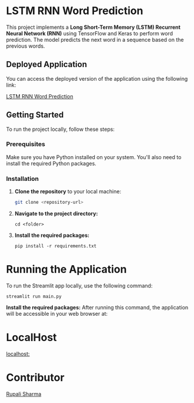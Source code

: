 # LSTM RNN Word Prediction

This project implements a **Long Short-Term Memory (LSTM) Recurrent Neural Network (RNN)** using TensorFlow and Keras to perform word prediction. The model predicts the next word in a sequence based on the previous words.

## Deployed Application

You can access the deployed version of the application using the following link:

[LSTM RNN Word Prediction](https://lstmrnnpyprojectvb-quwzawu4ynybzvyeakofkf.streamlit.app/)

## Getting Started

To run the project locally, follow these steps:

### Prerequisites

Make sure you have Python installed on your system. You'll also need to install the required Python packages.

### Installation

1. **Clone the repository** to your local machine:

   ```bash
   git clone <repository-url>
   ```

2. **Navigate to the project directory:**

   ```
   cd <folder>

   ```

3. **Install the required packages:**

   ```
   pip install -r requirements.txt
   ```

# Running the Application

To run the Streamlit app locally, use the following command:

```
streamlit run main.py
```

**Install the required packages:**
After running this command, the application will be accessible in your web browser at:

# LocalHost

[localhost:](http://localhost:${PORT}/)

# Contributor

[Rupali Sharma](<(https://github.com/rupali-12/)>)
